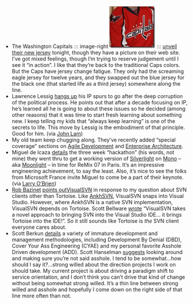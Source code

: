 -   The Washington Capitals 
	::: image-right
	[![newcapsjersey](https://raw.githubusercontent.com/devhawk/devhawk.github.io/master/images/blog/20070622-morning-coffee-93/newcapsjersey_1.jpg)](http://www.washingtonpost.com/wp-dyn/content/article/2007/06/21/AR2007062102100.html)
	:::
    [unveil their new jersey](http://www.washingtonpost.com/wp-dyn/content/article/2007/06/21/AR2007062102100.html)
    tonight, though they have a picture on their web site. I’ve got
    mixed feelings, though I’m trying to reserve judgement until I see
    it “in action”. I like that they’re back to the traditional Caps
    colors. But the Caps have jersey change fatigue. They only had the
    screaming eagle jersey for twelve years, and they swapped out the
    blue jersey for the black one (that started life as a third jersey)
    somewhere along the line.
-   Lawrence Lessig [hangs
    up](http://www.lessig.org/blog/archives/003800.shtml) his IP spurs
    to go after the deep corruption of the political process. He points
    out that after a decade focusing on IP, he’s learned all he is going
    to about these issues so he decided (among other reasons) that it
    was time to start fresh learning about something new. I keep telling
    my kids that “always keep learning” is one of the secrets to life.
    This move by Lessig is the embodiment of that principle. Good for
    him. (via [John Lam](http://del.icio.us/drjflam#2007-06-20))
-   My old team keep chugging along. They’ve recently added “special
    coverage” sections on [Agile
    Development](http://msdn2.microsoft.com/en-us/architecture/bb404166)
    and [Enterprise
    Architecture](http://msdn2.microsoft.com/en-us/architecture/bb469938.aspx).
-   Miguel de Icaza
    [details](http://tirania.org/blog/archive/2007/Jun-21.html) the
    three week “hackathon” (his words, not mine) they went thru to get a
    working version of [Silverlight](http://silverlight.net/) on
    [Mono](http://www.mono-project.com) – aka
    [Moonlight](http://www.mono-project.com/Moonlight) – in time for
    ReMix 07 in Paris. It’s an impressive engineering achievement, to
    say the least. Also, it’s nice to see the folks from Microsoft
    France invite Miguel to come be a part of their keynote. (via [Larry
    O’Brien](http://www.knowing.net/PermaLink,guid,12780d93-012f-4a5b-ad33-eae24267ad9b.aspx))
-   [Rob Bazinet](http://www.robertbazinet.com) [points
    out](http://devhawk.net/CommentView,guid,E06986EA-3717-4225-A2A8-99C43A3D7841.aspx#a2700914-eec7-4f7f-83ab-f82abbaead94)[VisualSVN](http://www.visualsvn.com)
    in response to my question about SVN clients other than Tortoise.
    Like [AnkhSVN](http://ankhsvn.tigris.org/), VisualSVN snaps into
    Visual Studio. However, where AnkhSVN is a native SVN
    implementation, VisualSVN depends on Tortoise. Scott Bellware
    [wrote](http://codebetter.com/blogs/scott.bellware/archive/2006/09/02/VisualSVN-_2D00_-Finally-Feel_2D00_Good-Visual-Studio-Plugin-for-Subversion.aspx)
    “VisualSVN takes a novel approach to bringing SVN into the Visual
    Studio IDE… it brings Tortoise into the IDE!”. So it still sounds
    like Tortoise is *the* SVN client everyone cares about.
-   Scott Berkun
    [details](http://www.scottberkun.com/blog/2007/asshole-driven-development/)
    a variety of immature development and management methodologies,
    including Development By Denial (DBD), Cover Your Ass Engineering
    (CYAE) and my personal favorite Asshole Driven development (ADD).
    Scott Hanselman
    [suggests](http://www.hanselman.com/blog/ADDAndFlamingPotatoDevelopment.aspx)
    looking around and making sure you’re not said asshole. I tend to be
    somewhat…how should I say it?…strong willed about the direction
    projects I work on should take. My current project is about driving
    a paradigm shift to service orientation, and I don’t think you can’t
    drive that kind of change without being somewhat strong willed. It’s
    a thin line between strong willed and asshole and hopefully I come
    down on the right side of that line more often than not.

